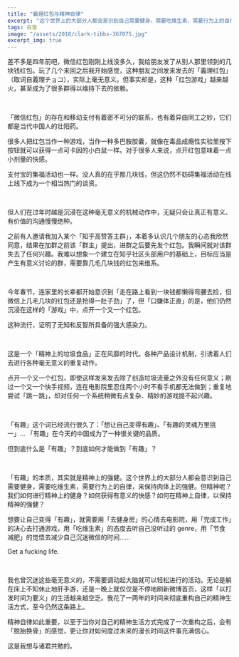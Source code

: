 ```yaml
---
title: "義理红包与精神自律"
excerpt: "这个世界上的大部分人都会意识到自己需要健身，需要吃维生素，需要行为上的自律，来保持肉体上的强健。但精神呢？我们如何进行精神上的健身？如何获得有意义的快感？如何在精神上自律，以保持精神的强健？"
tags: 日常
image: "/assets/2018/clark-tibbs-367075.jpg"
excerpt_img: true
---
```


差不多是四年前吧，微信红包刚刚上线没多久，我给朋友发了从别人那里领到的几块钱红包。玩了几个来回之后我开始感觉，这种朋友之间发来发去的「義理红包」（取词自義理チョコ），实际上毫无意义。但事实却是，这种「红包游戏」越来越火，甚至成为了很多群得以维持下去的依赖。

<br>

「微信红包」的存在和移动支付有着密不可分的联系，也有着异曲同工之妙，它们都是当代中国人的壮阳药。

很多人把红包当作一种游戏，当作一种多巴胺胶囊，就像在毒品成瘾性实验里按下按钮就可以获得一点可卡因的小白鼠一样。对于很多人来说，点开红包意味着一点小剂量的快感。

支付宝的集福活动也一样。没人真的在乎那几块钱，但这仍然不妨碍集福活动在线上线下成为一个相当热门的谈资。

<br>

但人们在过年时越是沉浸在这种毫无意义的机械动作中，无疑只会让真正有意义、有价值的沟通慢慢绝种。

之前有人邀请我加入某个「知乎高赞答主群」，本着多认识几个朋友的心态我欣然同意，结果在加群之前该「群主」提出，进群之后要先发个红包。我瞬间就对该群失去了任何兴趣。我难以想象一个建立在知乎社区头部用户的基础上，目标应当是产生有意义讨论的群，需要靠几毛几块钱的红包来维系。

<br>

今年春节，连家里的长辈都开始意识到「走在路上看到一块钱都懒得弯腰去捡，但微信上几毛几块的红包还是抢得一肚子劲」了，但「口嫌体正直」的是，他们仍然沉浸在这样的「游戏」中，点开一个又一个红包。

这种流行，证明了无知和反智所具备的强大感染力。

<br>

这是一个「精神上的垃圾食品」正在风靡的时代。各种产品设计机制，引诱着人们去进行各种毫无意义的重复动作。

点开一个又一个红包，即使这样发来发去除了创造垃圾流量之外没有任何意义；刷过一个又一个快手视频，连在电影院里忍住两个小时不看手机都无法做到；重复地尝试「跳一跳」，却对任何一个系统稍微有点复杂、精妙的游戏提不起兴趣。

<br>

「有趣」这个词已经流行很久了：「想让自己变得有趣」、「有趣的灵魂万里挑一」… 「有趣」在今天的中国成为了一种很关键的品质。

但到底什么是「有趣」？到底如何才能做到「有趣」？

<br>

「有趣」的本质，其实就是精神上的强健。这个世界上的大部分人都会意识到自己需要健身，需要吃维生素，需要行为上的自律，来保持肉体上的强健。但精神呢？我们如何进行精神上的健身？如何获得有意义的快感？如何在精神上自律，以保持精神的强健？

想要让自己变得「有趣」，就需要用「去健身房」的心情去电影院，用「完成工作」的决心去打通游戏，用「吃维生素」的态度去听自己没听过的 genre，用「节食减肥」的觉悟去减少自己沉迷微信的时间……

Get a fucking life.

<br>

我也曾沉迷这些毫无意义的，不需要调动起大脑就可以轻松进行的活动。无论是躺在床上不知休止地肝手游，还是一晚上就仅仅是不停地刷新微博首页，这样「以打发时间为要义」的生活越来越空乏。我花了一两年的时间来彻底重构自己的精神生活方式，至今仍然这条路上。

精神自律如此重要，以至于当你对自己的精神生活方式完成了一次重构之后，会有「脱胎换骨」的感觉，更让你对如何度过未来的漫长时间这件事充满信心。

这是我想与诸君共勉的。